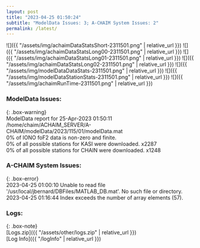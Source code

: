 ```yaml
---
layout: post
title: "2023-04-25 01:50:24"
subtitle: "ModelData Issues: 3; A-CHAIM System Issues: 2"
permalink: /latest/
---
```


![]({{ "/assets/img/achaimDataStatsShort-2311501.png" | relative_url }})
![]({{ "/assets/img/achaimDataStatsLong00-2311501.png" | relative_url }})
![]({{ "/assets/img/achaimDataStatsLong01-2311501.png" | relative_url }})
![]({{ "/assets/img/achaimDataStatsLong02-2311501.png" | relative_url }})
![]({{ "/assets/img/modelDataDataStats-2311501.png" | relative_url }})
![]({{ "/assets/img/modelDataStationStats-2311501.png" | relative_url }})
![]({{ "/assets/img/achaimRunTime-2311501.png" | relative_url }})


### ModelData Issues:  
  
{: .box-warning}  
 ModelData report for 25-Apr-2023 01:50:11   
 /home/chaim/ACHAIM_SERVER/A-CHAIM/modelData/2023/115/01/modelData.mat   
 0% of IONO foF2 data is non-zero and finite.   
 0% of all possible stations for KASI were downloaded. x2287   
 0% of all possible stations for CHAIN were downloaded. x1248   
  
### A-CHAIM System Issues:  
  
{: .box-error}  
2023-04-25 01:00:10 Unable to read file '/usr/local/jbernard/DBFiles/MATLAB_DB.mat'. No such file or directory.  
2023-04-25 01:16:44 Index exceeds the number of array elements (57).  

### Logs:  
  
{: .box-note}  
[Logs.zip]({{ "/assets/other/logs.zip" | relative_url }})  
[Log Info]({{ "/logInfo" | relative_url }})  
